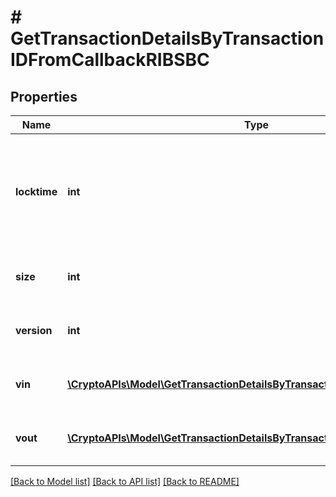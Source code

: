 # # GetTransactionDetailsByTransactionIDFromCallbackRIBSBC

## Properties

Name | Type | Description | Notes
------------ | ------------- | ------------- | -------------
**locktime** | **int** | Represents the time at which a particular transaction can be added to the blockchain. |
**size** | **int** | Represents the total size of this transaction. |
**version** | **int** | Represents transaction version number. |
**vin** | [**\CryptoAPIs\Model\GetTransactionDetailsByTransactionIDRIBSBCVinInner[]**](GetTransactionDetailsByTransactionIDRIBSBCVinInner.md) | Represents the transaction inputs. |
**vout** | [**\CryptoAPIs\Model\GetTransactionDetailsByTransactionIDRIBSBCVoutInner[]**](GetTransactionDetailsByTransactionIDRIBSBCVoutInner.md) | Represents the transaction outputs. |

[[Back to Model list]](../../README.md#models) [[Back to API list]](../../README.md#endpoints) [[Back to README]](../../README.md)
